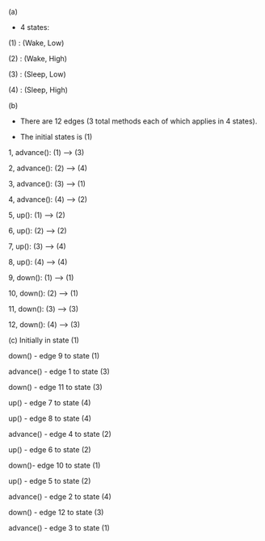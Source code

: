 (a)
-  4 states:

(1) : (Wake, Low)

(2) : (Wake, High)

(3) : (Sleep, Low)

(4) : (Sleep, High)


(b)
- There are 12 edges (3 total methods each of which applies in 4 states). 

- The initial states is (1)

1, advance(): (1) --> (3)

2, advance(): (2) --> (4)

3, advance(): (3) --> (1)

4, advance(): (4) --> (2)

5, up(): (1) --> (2)

6, up(): (2) --> (2)

7, up(): (3) --> (4)

8, up(): (4) --> (4)

9, down(): (1) --> (1)

10, down(): (2) --> (1)

11, down(): (3) --> (3)

12, down(): (4) --> (3)


(c)
Initially in state (1)

down() - edge 9 to state (1)

advance() - edge 1 to state (3)

down() - edge 11 to state (3)

up() -  edge 7 to state (4)

up() - edge 8 to state (4)

advance() - edge 4 to state (2)

up() - edge 6 to state (2)

down()- edge 10 to state (1)

up() - edge 5 to state (2)

advance() - edge 2 to state (4)

down() - edge 12 to state (3)

advance() - edge 3 to state (1)
